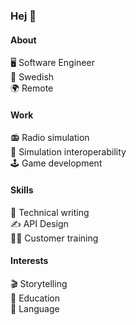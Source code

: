 ### Hej 👋

#### About
🖥️ Software Engineer\
🫎 Swedish\
🌍 Remote

#### Work
📻 Radio simulation\
🚀 Simulation interoperability\
🕹️ Game development

#### Skills
📝 Technical writing\
✍️ API Design\
🧑‍🎓 Customer training

#### Interests
🎬 Storytelling\
🧠 Education\
💬 Language
